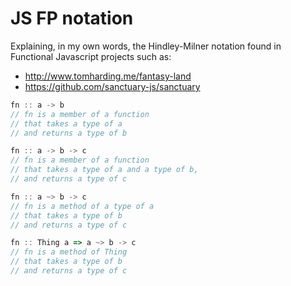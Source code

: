 # JS FP notation
Explaining, in my own words, the Hindley-Milner notation found in Functional Javascript projects such as:

 - http://www.tomharding.me/fantasy-land
 - https://github.com/sanctuary-js/sanctuary
```javascript
fn :: a -> b
// fn is a member of a function 
// that takes a type of a 
// and returns a type of b

fn :: a -> b -> c
// fn is a member of a function 
// that takes a type of a and a type of b, 
// and returns a type of c

fn :: a ~> b -> c
// fn is a method of a type of a 
// that takes a type of b 
// and returns a type of c

fn :: Thing a => a ~> b -> c
// fn is a method of Thing 
// that takes a type of b 
// and returns a type of c
```

<!--stackedit_data:
eyJoaXN0b3J5IjpbMTI5MjU2MDAwMSw4MzQ5ODIxNjMsLTE4Mz
MwMzIyODddfQ==
-->